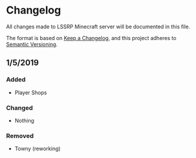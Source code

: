 # Changelog
All changes made to LSSRP Minecraft server will be documented in this file.

The format is based on [Keep a Changelog](https://keepachangelog.com/en/1.0.0/),
and this project adheres to [Semantic Versioning](https://semver.org/spec/v2.0.0.html).

 ## 1/5/2019
 ### Added
 - Player Shops
 
 ### Changed
 - Nothing
 
 ### Removed
 - Towny (reworking)
